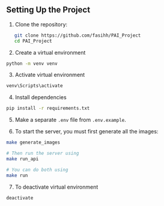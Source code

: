 ## Setting Up the Project

1. Clone the repository:
```bash
   git clone https://github.com/fasihh/PAI_Project
   cd PAI_Project
```

2. Create a virtual environment
```bash
python -m venv venv
```

3. Activate virtual environment
```bash
venv\Scripts\activate
```

4. Install dependencies
```bash
pip install -r requirements.txt
```

5. Make a separate `.env` file from `.env.example`.

6. To start the server, you must first generate all the images:
```bash
make generate_images

# Then run the server using
make run_api

# You can do both using
make run
```

7. To deactivate virtual environment
```bash
deactivate
```
